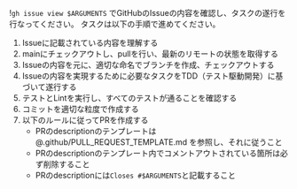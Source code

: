 !`gh issue view $ARGUMENTS` でGitHubのIssueの内容を確認し、タスクの遂行を行なってください。
タスクは以下の手順で進めてください。

1. Issueに記載されている内容を理解する
2. mainにチェックアウトし、pullを行い、最新のリモートの状態を取得する
3. Issueの内容を元に、適切な命名でブランチを作成、チェックアウトする
4. Issueの内容を実現するために必要なタスクをTDD（テスト駆動開発）に基づいて遂行する
6. テストとLintを実行し、すべてのテストが通ることを確認する
7. コミットを適切な粒度で作成する
8. 以下のルールに従ってPRを作成する
    - PRのdescriptionのテンプレートは @.github/PULL_REQUEST_TEMPLATE.md を参照し、それに従うこと
    - PRのdescriptionのテンプレート内でコメントアウトされている箇所は必ず削除すること
    - PRのdescriptionには`Closes #$ARGUMENTS`と記載すること
